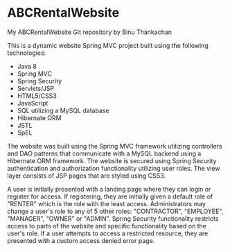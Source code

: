 # ABCRentalWebsite
 My ABCRentalWebsite Git repository
 by Binu Thankachan
 
 This is a dynamic website Spring MVC project built using the following technologies:
 - Java 8
 - Spring MVC
 - Spring Security
 - Servlets/JSP
 - HTML5/CSS3
 - JavaScript
 - SQL utilizing a MySQL database
 - Hibernate ORM
 - JSTL
 - SpEL

 The website was built using the Spring MVC framework utilizing controllers and DAO patterns that communicate with a MySQL backend using a Hibernate ORM framework.  The website
 is secured using Spring Security authentication and authorization functionality utilizing user roles.  The view layer consists of JSP pages that are styled using CSS3.  
 
 A user is initially presented with a landing page where they can login or register for access.  If registering, they are initially given a default role of "RENTER" which is
 the role with the least access.  Administrators may change a user's role to any of 5 other roles: "CONTRACTOR", "EMPLOYEE", "MANAGER", "OWNER" or "ADMIN".  Spring Security
 functionality restricts access to parts of the website and specific functionality based on the user's role.  If a user attempts to access a restricted resource, they are
 presented with a custom access denied error page.
 
 
 
 
